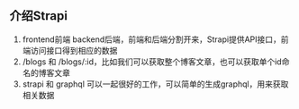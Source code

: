 ## 介绍Strapi
1. frontend前端 backend后端，前端和后端分割开来，Strapi提供API接口，前端访问接口得到相应的数据
2. /blogs 和 /blogs/:id，比如我们可以获取整个博客文章，也可以获取单个id命名的博客文章
3. strapi 和 graphql 可以一起很好的工作，可以简单的生成graphql，用来获取相关数据

